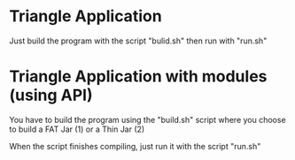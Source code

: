 # Triangle Application

Just build the program with the script "bulid.sh" then run with "run.sh"

# Triangle Application with modules (using API)

 You have to build the program using the "build.sh" script where you choose to build a FAT Jar (1) or a Thin Jar (2)

 When the script finishes compiling, just run it with the script "run.sh"